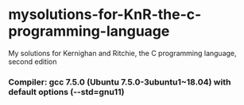 # mysolutions-for-KnR-the-c-programming-language
My solutions for Kernighan and Ritchie, the C programming language, second edition
### Compiler: gcc 7.5.0 (Ubuntu 7.5.0-3ubuntu1~18.04) with default options (--std=gnu11)
